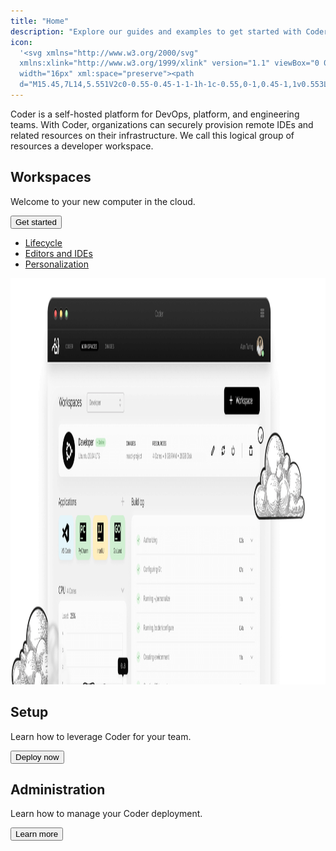```yaml
---
title: "Home"
description: "Explore our guides and examples to get started with Coder."
icon:
  '<svg xmlns="http://www.w3.org/2000/svg"
  xmlns:xlink="http://www.w3.org/1999/xlink" version="1.1" viewBox="0 0 16 16"
  width="16px" xml:space="preserve"><path
  d="M15.45,7L14,5.551V2c0-0.55-0.45-1-1-1h-1c-0.55,0-1,0.45-1,1v0.553L9,0.555C8.727,0.297,8.477,0,8,0S7.273,0.297,7,0.555  L0.55,7C0.238,7.325,0,7.562,0,8c0,0.563,0.432,1,1,1h1v6c0,0.55,0.45,1,1,1h3v-5c0-0.55,0.45-1,1-1h2c0.55,0,1,0.45,1,1v5h3  c0.55,0,1-0.45,1-1V9h1c0.568,0,1-0.437,1-1C16,7.562,15.762,7.325,15.45,7z"/></svg>'
---
```


Coder is a self-hosted platform for DevOps, platform, and engineering teams.
With Coder, organizations can securely
provision remote IDEs and related resources
on their infrastructure. We call this logical group of resources a developer workspace.

<div class="get-started">
  <div>
  <h2>Workspaces</h2>

  <p>
    Welcome to your new computer in the cloud.
  </p>

  <a href="./getting-started/index.md">
    <button class="arrow">
      Get started
    </button>
  </a>

  <ul>
    <li><a href="./workspaces/lifecycle.md">Lifecycle</a></li>
    <li><a href="./workspaces/editors.md">Editors and IDEs</a></li>
    <li><a href="./workspaces/personalization.md">Personalization</a></li>
  </ul>
  </div>

  <img width="1498" height="650" preload src="./assets/hero.png">
</div>

<div class="guides">
<div class="guide">
  <div>
  <h2>Setup</h2>

  <p>
    Learn how to leverage Coder for your team.
  </p>

  <a href="./setup/index.md">
    <button class="arrow outlined">
      Deploy now
    </button>
  </a>
  </div>
</div>

<div class="guide">
  <div>
  <h2>Administration</h2>

  <p>
    Learn how to manage your Coder deployment.
  </p>

  <a href="./admin/index.md">
    <button class="arrow outlined">
      Learn more
    </button>
  </a>
  </div>
</div>
</div>
